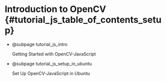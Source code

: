 Introduction to OpenCV {#tutorial_js_table_of_contents_setup}
======================

-   @subpage tutorial_js_intro

    Getting Started with
    OpenCV-JavaScript

-   @subpage tutorial_js_setup_in_ubuntu

    Set Up
    OpenCV-JavaScript in Ubuntu

